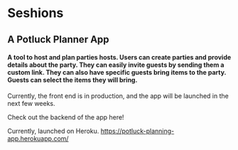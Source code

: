 <h1> Seshions </h1>
<h2> A Potluck Planner App </h2>
<h4> A tool to host and plan parties hosts. Users can create parties and provide details about the party. They can easily invite guests by sending them a custom link. They can also have specific guests bring items to the party. Guests can select the items they will bring. </h4>
Currently, the front end is in production, and the app will be launched in the next few weeks. 

Check out the backend of the app here!

Currently, launched on Heroku. 
https://potluck-planning-app.herokuapp.com/
